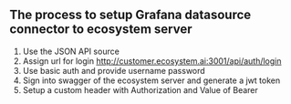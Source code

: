 ## The process to setup Grafana datasource connector to ecosystem server

1. Use the JSON API source
2. Assign url for login http://customer.ecosystem.ai:3001/api/auth/login
3. Use basic auth and provide username password
4. Sign into swagger of the ecosystem server and generate a jwt token <key>
5. Setup a custom header with Authorization and Value of Bearer <key> 
